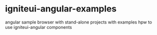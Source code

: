 # igniteui-angular-examples
angular sample browser with stand-alone projects with examples hpw to use igniteui-angular components
